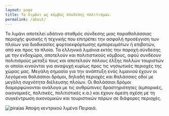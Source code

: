 ```yaml
---
layout: page
title: Το Λιμάνι ως κόμβος σύνδεσης πολιτισμών.
permalink: /about/
---
```


Το λιμάνι αποτελεί  υδάτινο σταθμός σύνδεσης μιας  παραθαλάσσιας  περιοχής φυσικής ή τεχνικής που επιτρέπει  την ασφαλή προσέγγιση  των πλοίων για διαδικασίες φορτοεκφόρτωσης εμπορευμάτων ή επιβατών, από και προς τα πλοία.
Τα ελληνικά λιμάνια εκτός  την παροχή σύνδεσης με την ενδοχώρα, αποτελούν και πολιτιστικούς κόμβους, αφού συνδέουν πολιτισμούς μεταξύ τους και αποτελούν πόλους έλξης πολλών τουριστών  οι οποίοι  κινούνται για αναψυχή κυρίως προς τις νησιωτικές περιοχές της χώρας μας.
Μεγάλη σημασία για την ανάπτυξη ενός λιμανιού έχουν οι λεγόμενοι θαλάσσιοι δρόμοι, δηλαδή περιοχές και θαλάσσιες οδοί με μεγάλη συχνότητα διέλευσης πλοίων. Οι θαλάσσιοι δρόμοι διαμορφώνονται ανάλογα με τις ανθρώπινες δραστηριότητες (εμπορικές, οικονομικές, πολιτικές, πολιτιστικές κ.α.) και έχουν άμεση σχέση με τη συγκέντρωση οικονομικών και τουριστικών  πόρων σε διάφορες περιοχές.

![piraias](https://user-images.githubusercontent.com/103204779/199731637-6877addc-aac4-4116-ba14-0578787c6f83.PNG)
Άποψη κεντρικού λιμένα Πειραιά.
